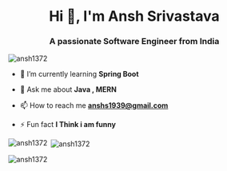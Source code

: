 <h1 align="center">Hi 👋, I'm Ansh Srivastava </h1>
<h3 align="center">A passionate Software Engineer from India</h3>

<p align="left"> <img src="https://komarev.com/ghpvc/?username=ansh1372&label=Profile%20views&color=0e75b6&style=flat" alt="ansh1372" /> </p>

- 🌱 I’m currently learning **Spring Boot**

- 💬 Ask me about **Java , MERN**

- 📫 How to reach me **anshs1939@gmail.com**

- ⚡ Fun fact **I Think i am funny**



<p><img align="left" src="https://github-readme-stats.vercel.app/api/top-langs?username=ansh1372&show_icons=true&theme=dark&locale=en&layout=compact" alt="ansh1372" /></p>

<p>&nbsp;<img align="center" src="https://github-readme-stats.vercel.app/api?username=ansh1372&show_icons=true&theme=dark&locale=en" alt="ansh1372" /></p>



<p><img align="center" src="https://github-readme-streak-stats.herokuapp.com/?user=ansh1372&theme=dark" alt="ansh1372" /></p>  
